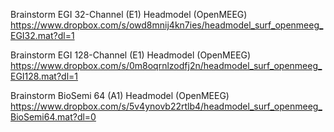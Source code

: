 Brainstorm EGI 32-Channel (E1) Headmodel (OpenMEEG)
https://www.dropbox.com/s/owd8mnij4kn7ies/headmodel_surf_openmeeg_EGI32.mat?dl=1

Brainstorm EGI 128-Channel (E1) Headmodel (OpenMEEG)
https://www.dropbox.com/s/0m8oqrnlzodfj2n/headmodel_surf_openmeeg_EGI128.mat?dl=1

Brainstorm BioSemi 64 (A1) Headmodel (OpenMEEG)
https://www.dropbox.com/s/5v4ynovb22rtlb4/headmodel_surf_openmeeg_BioSemi64.mat?dl=0
